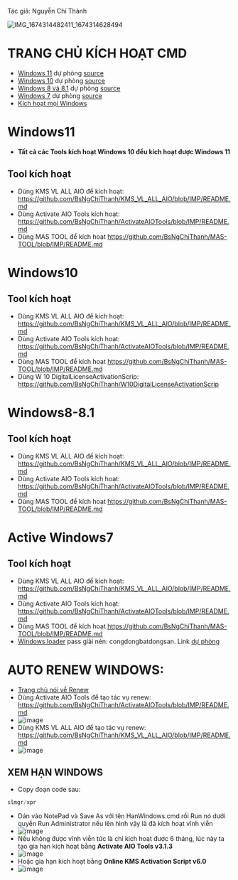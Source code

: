 Tác giả: Nguyễn Chí Thành

![IMG_1674314482411_1674314628494](https://user-images.githubusercontent.com/82578024/231744623-75153615-ce39-4498-a314-978f2605dc6a.jpg)
# TRANG CHỦ KÍCH HOẠT CMD #
- [Windows 11](https://msguides.com/windows-11) dự phòng [source](https://1drv.ms/t/s!AmvuvqBBIcK6hz7KYN9F6PxyeN6Y?e=96lXuI)
- [Windows 10](https://msguides.com/windows-10) dự phòng [source](https://1drv.ms/t/s!AmvuvqBBIcK6hzGJBnNDmBtIDYHQ?e=woVQWW)
- [Windows 8 và 8.1](https://msguides.com/windows-8-1) dự phòng [source](https://1drv.ms/t/s!AmvuvqBBIcK6hzJ3qH2oadQIimLU?e=tTFtfH)
- [Windows 7](https://msguides.com/windows-7) dự phòng [source](https://1drv.ms/t/s!AmvuvqBBIcK6hzC-hajlOGqTlU1n?e=S1H0t8)
- [Kích hoạt mọi Windows](https://1drv.ms/t/s!AmvuvqBBIcK6hzXeEUdQqkVTflD7?e=52XJat)

# Windows11 #
- **Tất cả các Tools kích hoạt Windows 10 đều kích hoạt được Windows 11**
## Tool kích hoạt ##
- Dùng KMS VL ALL AIO để kích hoạt: https://github.com/BsNgChiThanh/KMS_VL_ALL_AIO/blob/IMP/README.md
- Dùng Activate AIO Tools kích hoạt: https://github.com/BsNgChiThanh/ActivateAIOTools/blob/IMP/README.md
- Dùng MAS TOOL để kích hoạt https://github.com/BsNgChiThanh/MAS-TOOL/blob/IMP/README.md

# Windows10 #
## Tool kích hoạt ##
- Dùng KMS VL ALL AIO để kích hoạt: https://github.com/BsNgChiThanh/KMS_VL_ALL_AIO/blob/IMP/README.md
- Dùng Activate AIO Tools kích hoạt: https://github.com/BsNgChiThanh/ActivateAIOTools/blob/IMP/README.md
- Dùng MAS TOOL để kích hoạt https://github.com/BsNgChiThanh/MAS-TOOL/blob/IMP/README.md
- Dùng W 10 DigitalLicenseActivationScrip: https://github.com/BsNgChiThanh/W10DigitalLicenseActivationScrip

# Windows8-8.1 #
## Tool kích hoạt ##
- Dùng KMS VL ALL AIO để kích hoạt: https://github.com/BsNgChiThanh/KMS_VL_ALL_AIO/blob/IMP/README.md
- Dùng Activate AIO Tools kích hoạt: https://github.com/BsNgChiThanh/ActivateAIOTools/blob/IMP/README.md
- Dùng MAS TOOL để kích hoạt https://github.com/BsNgChiThanh/MAS-TOOL/blob/IMP/README.md

# Active Windows7 #
## Tool kích hoạt ##
- Dùng KMS VL ALL AIO để kích hoạt: https://github.com/BsNgChiThanh/KMS_VL_ALL_AIO/blob/IMP/README.md
- Dùng Activate AIO Tools kích hoạt: https://github.com/BsNgChiThanh/ActivateAIOTools/blob/IMP/README.md
- Dùng MAS TOOL để kích hoạt https://github.com/BsNgChiThanh/MAS-TOOL/blob/IMP/README.md
- [Windows loader](https://bsthanh-my.sharepoint.com/:u:/g/personal/0914678254_bsthanh_onmicrosoft_com/EQHo1e7zEKRIvWuBR0leGrUBI5TgEpw9JAUl639-ghRjrw?e=AS7sDZ) pass giải nén: congdongbatdongsan. Link [dự phòng](https://1drv.ms/u/s!AmvuvqBBIcK6hz1yukETWHUUsXea?e=4d2kTv)

# AUTO RENEW WINDOWS: #
- [Trang chủ nói về Renew](https://msguides.com/renew-kms-license-manually)
- Dùng Activate AIO Tools để tạo tác vụ renew: https://github.com/BsNgChiThanh/ActivateAIOTools/blob/IMP/README.md
- ![image](https://github.com/BsNgChiThanh/Kich-hoat-Office/assets/82578024/a1e7b638-aa8e-42c9-a9de-e483e1ecfd13)
- Dùng KMS VL ALL AIO để tạo tác vụ renew: https://github.com/BsNgChiThanh/KMS_VL_ALL_AIO/blob/IMP/README.md
- ![image](https://github.com/BsNgChiThanh/Kich-hoat-Office/assets/82578024/24f473ce-c135-4878-92e4-90f18d0f0f9f)

## XEM HẠN WINDOWS ##
- Copy đoạn code sau:

```php
slmgr/xpr
```

- Dán vào NotePad và Save As với tên HanWindows.cmd rồi Run nó dưới quyền Run Administrator nếu lên hình vậy là đã kích hoạt vĩnh viễn
- ![image](https://user-images.githubusercontent.com/103977676/202642602-3d2401ba-f9ff-47b2-8ce3-f9625a6f783b.png)
- Nếu không được vĩnh viễn tức là chỉ kích hoạt được 6 tháng, lúc này ta tạo gia hạn kích hoạt bằng **Activate AIO Tools v3.1.3**
- ![image](https://user-images.githubusercontent.com/103977676/202644709-e8f016c9-b755-4723-ac94-fffb44b72927.png)
- Hoặc gia hạn kích hoạt bằng **Online KMS Activation Script v6.0**
- ![image](https://user-images.githubusercontent.com/103977676/202645570-5d4c5903-a58a-41fe-80d2-e9811c470c68.png)
